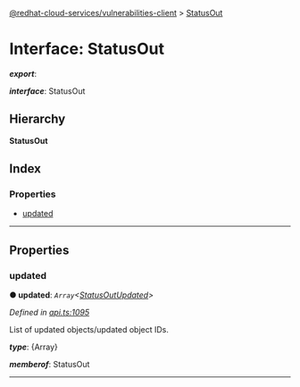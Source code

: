 [@redhat-cloud-services/vulnerabilities-client](../README.md) > [StatusOut](../interfaces/statusout.md)

# Interface: StatusOut

*__export__*: 

*__interface__*: StatusOut

## Hierarchy

**StatusOut**

## Index

### Properties

* [updated](statusout.md#updated)

---

## Properties

<a id="updated"></a>

###  updated

**● updated**: *`Array`<[StatusOutUpdated](statusoutupdated.md)>*

*Defined in [api.ts:1095](https://github.com/karelhala/javascript-clients/blob/master/packages/vulnerabilities/api.ts#L1095)*

List of updated objects/updated object IDs.

*__type__*: {Array}

*__memberof__*: StatusOut

___

